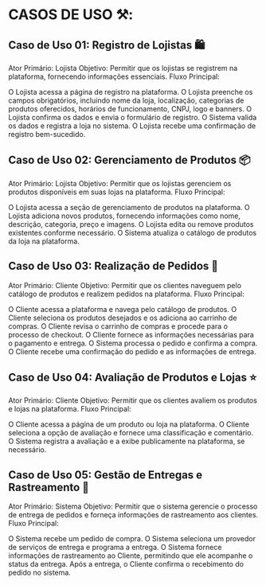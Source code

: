 # CASOS DE USO ⚒️:

## Caso de Uso 01: Registro de Lojistas 🛍️

Ator Primário: Lojista
Objetivo: Permitir que os lojistas se registrem na plataforma, fornecendo informações essenciais.
Fluxo Principal:

O Lojista acessa a página de registro na plataforma.
O Lojista preenche os campos obrigatórios, incluindo nome da loja, localização, categorias de produtos oferecidos, horários de funcionamento, CNPJ, logo e banners.
O Lojista confirma os dados e envia o formulário de registro.
O Sistema valida os dados e registra a loja no sistema.
O Lojista recebe uma confirmação de registro bem-sucedido.

## Caso de Uso 02: Gerenciamento de Produtos 📦

Ator Primário: Lojista
Objetivo: Permitir que os lojistas gerenciem os produtos disponíveis em suas lojas na plataforma.
Fluxo Principal:

O Lojista acessa a seção de gerenciamento de produtos na plataforma.
O Lojista adiciona novos produtos, fornecendo informações como nome, descrição, categoria, preço e imagens.
O Lojista edita ou remove produtos existentes conforme necessário.
O Sistema atualiza o catálogo de produtos da loja na plataforma.

## Caso de Uso 03: Realização de Pedidos 📲

Ator Primário: Cliente
Objetivo: Permitir que os clientes naveguem pelo catálogo de produtos e realizem pedidos na plataforma.
Fluxo Principal:

O Cliente acessa a plataforma e navega pelo catálogo de produtos.
O Cliente seleciona os produtos desejados e os adiciona ao carrinho de compras.
O Cliente revisa o carrinho de compras e procede para o processo de checkout.
O Cliente fornece as informações necessárias para o pagamento e entrega.
O Sistema processa o pedido e confirma a compra.
O Cliente recebe uma confirmação do pedido e as informações de entrega.

## Caso de Uso 04: Avaliação de Produtos e Lojas ⭐

Ator Primário: Cliente
Objetivo: Permitir que os clientes avaliem os produtos e lojas na plataforma.
Fluxo Principal:

O Cliente acessa a página de um produto ou loja na plataforma.
O Cliente seleciona a opção de avaliação e fornece uma classificação e comentário.
O Sistema registra a avaliação e a exibe publicamente na plataforma, se necessário.

## Caso de Uso 05: Gestão de Entregas e Rastreamento 🚚

Ator Primário: Sistema
Objetivo: Permitir que o sistema gerencie o processo de entrega de pedidos e forneça informações de rastreamento aos clientes.
Fluxo Principal:

O Sistema recebe um pedido de compra.
O Sistema seleciona um provedor de serviços de entrega e programa a entrega.
O Sistema fornece informações de rastreamento ao Cliente, permitindo que ele acompanhe o status da entrega.
Após a entrega, o Cliente confirma o recebimento do pedido no sistema.

